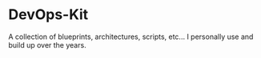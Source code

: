 # DevOps-Kit
A collection of blueprints, architectures, scripts, etc... I personally use and build up over the years.
